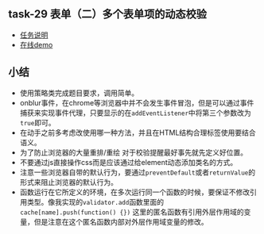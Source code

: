 ## task-29  表单（二）多个表单项的动态校验

 * [任务说明](http://ife.baidu.com/task/detail?taskId=30)
 * [在线demo](http://hisimmer.com/IFE-2016/stage-2/task-30/)

## 小结

 * 使用策略类完成题目要求，调用简单。
 * onblur事件，在chrome等浏览器中并不会发生事件冒泡，但是可以通过事件捕获来实现事件代理，只要显示的在`addEventListener`中将第三个参数改为`true`即可。
 * 在动手之前多考虑改使用哪一种方法，并且在HTML结构合理标签使用要结合语义。
 * 为了防止浏览器的大量重排/重绘 对于校验提醒最好事先就先定义好位置。
 * 不要通过js直接操作css而是应该通过给element动态添加类名的方式。
 * 注意一些浏览器自带的默认行为，要通过`preventDefault`或者`returnValue`的形式来阻止浏览器的默认行为。
 * 函数运行在它所定义的环境，在多次运行同一个函数的时候，要保证不修改引用类型。像我实现的`validator.add`函数里面的`cache[name].push(function() {})` 这里的匿名函数有引用外层作用域的变量，但是注意在这个匿名函数内部对外层作用域变量的修改。